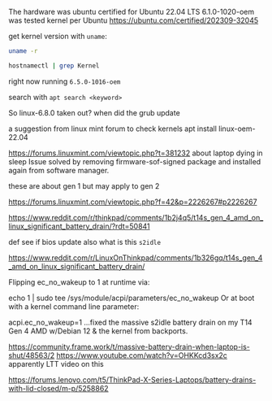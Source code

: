 The hardware was ubuntu certified for Ubuntu 22.04 LTS
6.1.0-1020-oem was tested kernel per Ubuntu
https://ubuntu.com/certified/202309-32045

get kernel version with `uname`:

```sh
uname -r

hostnamectl | grep Kernel
```

right now running `6.5.0-1016-oem`

search with `apt search <keyword>`

So linux-6.8.0 taken out?
when did the grub update


a suggestion from linux mint forum to check kernels
apt install linux-oem-22.04

https://forums.linuxmint.com/viewtopic.php?t=381232 about laptop dying in sleep 
Issue solved by removing firmware-sof-signed package and installed again from software manager.

these are about gen 1 but may apply to gen 2

https://forums.linuxmint.com/viewtopic.php?f=42&p=2226267#p2226267

https://www.reddit.com/r/thinkpad/comments/1b2j4q5/t14s_gen_4_amd_on_linux_significant_battery_drain/?rdt=50841

def see if bios update 
also what is this `s2idle`

https://www.reddit.com/r/LinuxOnThinkpad/comments/1b326gq/t14s_gen_4_amd_on_linux_significant_battery_drain/

Flipping ec_no_wakeup to 1 at runtime via:

echo 1 | sudo tee /sys/module/acpi/parameters/ec_no_wakeup
Or at boot with a kernel command line parameter:

acpi.ec_no_wakeup=1
...fixed the massive s2idle battery drain on my T14 Gen 4 AMD w/Debian 12 & the kernel from backports.

https://community.frame.work/t/massive-battery-drain-when-laptop-is-shut/48563/2
https://www.youtube.com/watch?v=OHKKcd3sx2c apparently LTT video on this 

https://forums.lenovo.com/t5/ThinkPad-X-Series-Laptops/battery-drains-with-lid-closed/m-p/5258862